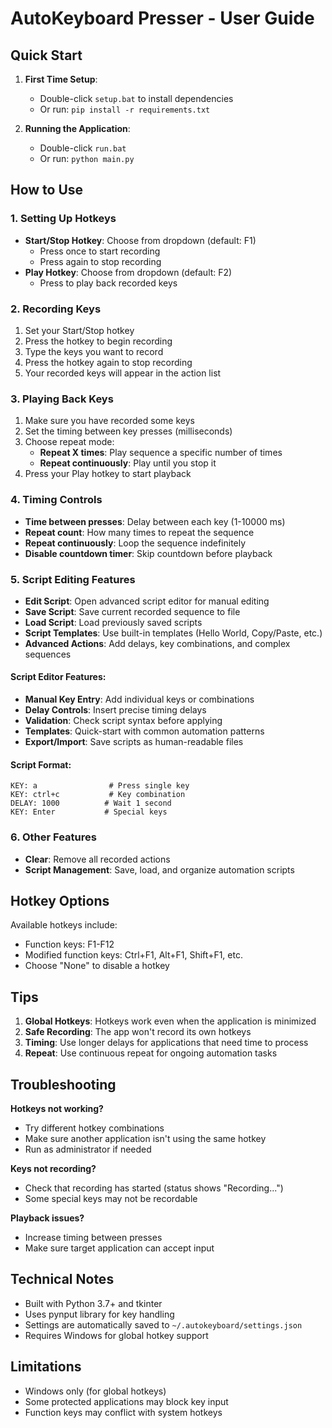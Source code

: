 # AutoKeyboard Presser - User Guide

## Quick Start

1. **First Time Setup**:
   - Double-click `setup.bat` to install dependencies
   - Or run: `pip install -r requirements.txt`

2. **Running the Application**:
   - Double-click `run.bat` 
   - Or run: `python main.py`

## How to Use

### 1. Setting Up Hotkeys
- **Start/Stop Hotkey**: Choose from dropdown (default: F1)
  - Press once to start recording
  - Press again to stop recording
- **Play Hotkey**: Choose from dropdown (default: F2)
  - Press to play back recorded keys

### 2. Recording Keys
1. Set your Start/Stop hotkey
2. Press the hotkey to begin recording
3. Type the keys you want to record
4. Press the hotkey again to stop recording
5. Your recorded keys will appear in the action list

### 3. Playing Back Keys
1. Make sure you have recorded some keys
2. Set the timing between key presses (milliseconds)
3. Choose repeat mode:
   - **Repeat X times**: Play sequence a specific number of times
   - **Repeat continuously**: Play until you stop it
4. Press your Play hotkey to start playback

### 4. Timing Controls
- **Time between presses**: Delay between each key (1-10000 ms)
- **Repeat count**: How many times to repeat the sequence
- **Repeat continuously**: Loop the sequence indefinitely
- **Disable countdown timer**: Skip countdown before playback

### 5. Script Editing Features
- **Edit Script**: Open advanced script editor for manual editing
- **Save Script**: Save current recorded sequence to file
- **Load Script**: Load previously saved scripts
- **Script Templates**: Use built-in templates (Hello World, Copy/Paste, etc.)
- **Advanced Actions**: Add delays, key combinations, and complex sequences

#### Script Editor Features:
- **Manual Key Entry**: Add individual keys or combinations
- **Delay Controls**: Insert precise timing delays
- **Validation**: Check script syntax before applying
- **Templates**: Quick-start with common automation patterns
- **Export/Import**: Save scripts as human-readable files

#### Script Format:
```
KEY: a                # Press single key
KEY: ctrl+c           # Key combination  
DELAY: 1000          # Wait 1 second
KEY: Enter           # Special keys
```

### 6. Other Features
- **Clear**: Remove all recorded actions
- **Script Management**: Save, load, and organize automation scripts

## Hotkey Options

Available hotkeys include:
- Function keys: F1-F12
- Modified function keys: Ctrl+F1, Alt+F1, Shift+F1, etc.
- Choose "None" to disable a hotkey

## Tips

1. **Global Hotkeys**: Hotkeys work even when the application is minimized
2. **Safe Recording**: The app won't record its own hotkeys
3. **Timing**: Use longer delays for applications that need time to process
4. **Repeat**: Use continuous repeat for ongoing automation tasks

## Troubleshooting

**Hotkeys not working?**
- Try different hotkey combinations
- Make sure another application isn't using the same hotkey
- Run as administrator if needed

**Keys not recording?**
- Check that recording has started (status shows "Recording...")
- Some special keys may not be recordable

**Playback issues?**
- Increase timing between presses
- Make sure target application can accept input

## Technical Notes

- Built with Python 3.7+ and tkinter
- Uses pynput library for key handling
- Settings are automatically saved to `~/.autokeyboard/settings.json`
- Requires Windows for global hotkey support

## Limitations

- Windows only (for global hotkeys)
- Some protected applications may block key input
- Function keys may conflict with system hotkeys

